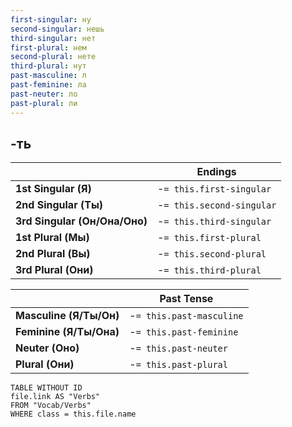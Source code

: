 ```yaml
---
first-singular: ну
second-singular: нешь
third-singular: нет
first-plural: нем
second-plural: нете
third-plural: нут
past-masculine: л
past-feminine: ла
past-neuter: ло
past-plural: ли
---
```

## -ть

| | Endings |
|-|-|
|**1st Singular (Я)**|-`= this.first-singular`|
|**2nd Singular (Ты)**|-`= this.second-singular`|
|**3rd Singular (Он/Она/Оно)**|-`= this.third-singular`|
|**1st Plural (Мы)**|-`= this.first-plural`|
|**2nd Plural (Вы)**|-`= this.second-plural`|
|**3rd Plural (Они)**|-`= this.third-plural`|

| | Past Tense |
|-|-|
|**Masculine (Я/Ты/Он)**|-`= this.past-masculine`|
|**Feminine (Я/Ты/Она)**|-`= this.past-feminine`|
|**Neuter (Оно)**|-`= this.past-neuter`|
|**Plural (Они)**|-`= this.past-plural`|
```dataview
TABLE WITHOUT ID
file.link AS "Verbs"
FROM "Vocab/Verbs"
WHERE class = this.file.name
```